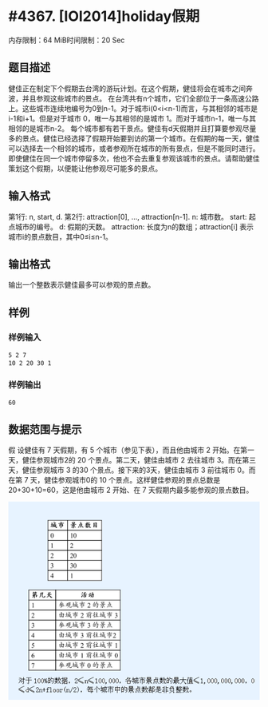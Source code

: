 # #4367. [IOI2014]holiday假期

内存限制：64 MiB时间限制：20 Sec

## 题目描述

健佳正在制定下个假期去台湾的游玩计划。在这个假期，健佳将会在城市之间奔波，并且参观这些城市的景点。
在台湾共有n个城市，它们全部位于一条高速公路上。这些城市连续地编号为0到n-1。对于城市i(0<i<n-1)而言，与其相邻的城市是i-1和i+1。但是对于城市 0，唯一与其相邻的是城市 1。而对于城市n-1，唯一与其相邻的是城市n-2。
每个城市都有若干景点。健佳有d天假期并且打算要参观尽量多的景点。健佳已经选择了假期开始要到访的第一个城市。在假期的每一天，健佳可以选择去一个相邻的城市，或者参观所在城市的所有景点，但是不能同时进行。即使健佳在同一个城市停留多次，他也不会去重复参观该城市的景点。请帮助健佳策划这个假期，以便能让他参观尽可能多的景点。

## 输入格式

第1行: n, start, d.
第2行: attraction[0], ..., attraction[n-1].
n: 城市数。
start: 起点城市的编号。
d: 假期的天数。
attraction: 长度为n的数组；attraction[i] 表示城市i的景点数目，其中0&le;i&le;n-1。

## 输出格式

输出一个整数表示健佳最多可以参观的景点数。

## 样例

### 样例输入

    
    5 2 7
    10 2 20 30 1
    

### 样例输出

    
    60
    

## 数据范围与提示

假 设健佳有 7 天假期，有 5 个城市（参见下表），而且他由城市 2 开始。在第一天，健佳参观城市2的 20 个景点。第二天，健佳由城市 2 去往城市 3。而在第三天，健佳参观城市 3 的30 个景点。接下来的3天，健佳由城市 3 前往城市 0。而在第 7 天，健佳参观城市0的 10 个景点。这样健佳参观的景点总数是20+30+10=60，这是他由城市 2 开始、在 7 天假期内最多能参观的景点数目。

![](upload/201512/dd.gif)
